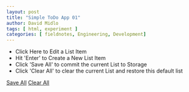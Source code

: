 ```yaml
---
layout: post
title: "Simple ToDo App 01"
author: David Midlo
tags: [ html, experiment ]
categories: [ fieldnotes, Engineering, Development]
---
```


<div id="ToDoApp01Container">
    <ul id="ToDoApp01List" contenteditable>
        <li>Click Here to Edit a List Item</li>
        <li>Hit 'Enter' to Create a New List Item</li>
        <li>Click 'Save All' to commit the current List to Storage</li>
        <li>Click 'Clear All' to clear the current List and restore this default list</li>
    </ul>
    <p>
        <a href="#" id="ToDoApp01SaveAll">Save All</a>
        <a href="#" id="ToDoApp01ClearAll">Clear All</a>
    </p>
</div>

<script
  src="https://code.jquery.com/jquery-3.3.1.slim.min.js"
  integrity="sha256-3edrmyuQ0w65f8gfBsqowzjJe2iM6n0nKciPUp8y+7E="
  crossorigin="anonymous"></script>
<script type="text/javascript">
    $(document).ready(function() {
        var ToDoApp01List = document.getElementById('ToDoApp01List');

        $('#ToDoApp01SaveAll').click(function(error){
            error.preventDefault();

            localStorage.setItem('ToDoApp01', ToDoApp01List.innerHTML)
        });

        $('#ToDoApp01ClearAll').click(function(error){
            error.preventDefault();

            localStorage.clear();

            location.reload();
        });

        loadToDo01();

        function loadToDo01(){
            if(localStorage.getItem('ToDoApp01')) {
                ToDoApp01List.innerHTML = localStorage.getItem('ToDoApp01')
            }
        }

    });
</script>